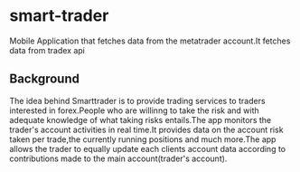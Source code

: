 # smart-trader
Mobile Application that fetches data from the metatrader account.It fetches data from tradex api

## Background
The idea behind Smarttrader is to provide trading services to traders interested in forex.People who are willinng to take the risk and with adequate knowledge of what taking risks entails.The app monitors the trader's account activities in real time.It provides data on the account risk taken per trade,the currently running positions
and much more.The app allows the trader to  equally update each clients account data according to contributions made to the main account(trader's account).

